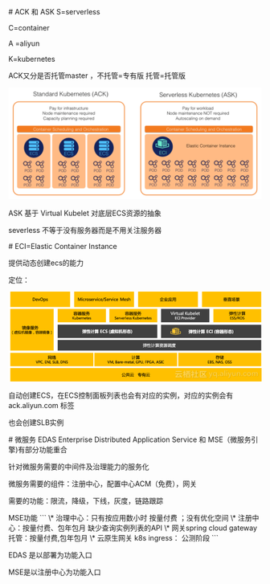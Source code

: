 \# ACK 和 ASK
S=serverless

C=container

A =aliyun

K=kubernetes

ACK又分是否托管master ，不托管=专有版 托管=托管版

![image.png](assert/1627439410413-e4c973f3-e2db-4245-a908-4cc85dc11fac.png)

ASK 基于 Virtual Kubelet 对底层ECS资源的抽象

severless 不等于没有服务器而是不用关注服务器

\# ECI=Elastic Container Instance

提供动态创建ecs的能力

定位：

![image.png](assert/1627440961574-f767638c-ea8f-4eb5-83a1-d88e712d19cd.png)

自动创建ECS，在ECS控制面板列表也会有对应的实例，对应的实例会有ack.aliyun.com 标签

也会创建SLB实例

\# 微服务
EDAS Enterprise Distributed Application Service 和 MSE（微服务引擎)有部分功能重合

针对微服务需要的中间件及治理能力的服务化

微服务需要的组件：注册中心，配置中心ACM（免费），网关

需要的功能：限流，降级，下线，灰度，链路跟踪

MSE功能
\`\`\`
 \\* 治理中心：只有按应用数小时 按量付费 ；没有优化空间
 \\* 注册中心：按量付费、包年包月 缺少查询实例列表的API
 \\* 网关spring cloud gateway托管：按量付费,包年包月
 \\* 云原生网关 k8s ingress： 公测阶段
\`\`\`

EDAS 是以部署为功能入口

MSE是以注册中心为功能入口